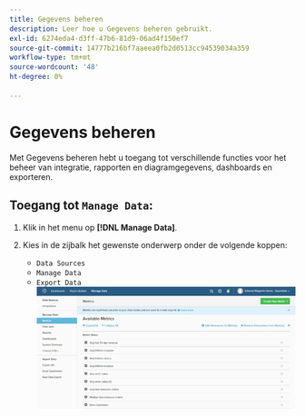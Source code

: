 ```yaml
---
title: Gegevens beheren
description: Leer hoe u Gegevens beheren gebruikt.
exl-id: 6274eda4-d3ff-47b6-81d9-06ad4f150ef7
source-git-commit: 14777b216bf7aaeea0fb2d0513cc94539034a359
workflow-type: tm+mt
source-wordcount: '48'
ht-degree: 0%

---
```


# Gegevens beheren

Met Gegevens beheren hebt u toegang tot verschillende functies voor het beheer van integratie, rapporten en diagramgegevens, dashboards en exporteren.

## Toegang tot `Manage Data`:

1. Klik in het menu op **[!DNL Manage Data]**.

1. Kies in de zijbalk het gewenste onderwerp onder de volgende koppen:

   * `Data Sources`
   * `Manage Data`
   * `Export Data`
   ![Gegevens beheren](../../assets/magento-bi-manage-data.png)<!--{: .zoom}-->
